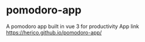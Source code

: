 # pomodoro-app
A pomodoro app built in vue 3 for productivity
App link https://herico.github.io/pomodoro-app/
